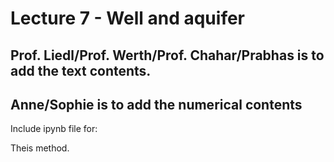 #  Lecture 7 -  Well and aquifer

## Prof. Liedl/Prof. Werth/Prof. Chahar/Prabhas is to add the text contents.
## Anne/Sophie is to add the numerical contents

Include ipynb file for:

Theis method.








